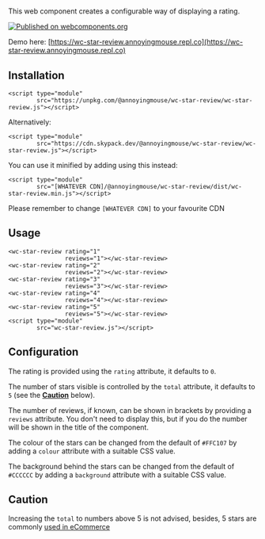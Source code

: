 # <wc-star-review>

This web component creates a configurable way of displaying a rating.

[![Published on webcomponents.org](https://camo.githubusercontent.com/fa095f7c7b24972f3525b39a6f31c15626f3a4cc019314b4f19ad88ccfd47ddb/68747470733a2f2f696d672e736869656c64732e696f2f62616467652f776562636f6d706f6e656e74732e6f72672d7075626c69736865642d626c75652e737667)](https://www.webcomponents.org/element/@annoyingmouse/wc-star-review)

Demo here: [https://wc-star-review.annoyingmouse.repl.co](https://wc-star-review.annoyingmouse.repl.co)

## Installation
```
<script type="module" 
        src="https://unpkg.com/@annoyingmouse/wc-star-review/wc-star-review.js"></script>
```

Alternatively:

```
<script type="module"
        src="https://cdn.skypack.dev/@annoyingmouse/wc-star-review/wc-star-review.js"></script>
```

You can use it minified by adding using this instead:

```
<script type="module"
        src="[WHATEVER CDN]/@annoyingmouse/wc-star-review/dist/wc-star-review.min.js"></script>
```

Please remember to change `[WHATEVER CDN]` to your favourite CDN

## Usage

```
<wc-star-review rating="1"
                reviews="1"></wc-star-review>
<wc-star-review rating="2"
                reviews="2"></wc-star-review>
<wc-star-review rating="3"
                reviews="3"></wc-star-review>
<wc-star-review rating="4"
                reviews="4"></wc-star-review>
<wc-star-review rating="5"
                reviews="5"></wc-star-review>
<script type="module"
        src="wc-star-review.js"></script>
```

## Configuration

The rating is provided using the `rating` attribute, it defaults to `0`.

The number of stars visible is controlled by the `total` attribute, it defaults to `5` (see the [**Caution**](#caution) below).

The number of reviews, if known, can be shown in brackets by providing a `reviews` attribute. You don't need to display this, but if you do the number will be shown in the title of the component.

The colour of the stars can be changed from the default of `#FFC107` by adding a `colour` attribute with a suitable CSS value.

The background behind the stars can be changed from the default of `#CCCCCC` by adding a `background` attribute with a suitable CSS value.

## Caution

Increasing the `total` to numbers above 5 is not advised, besides, 5 stars are commonly [used in eCommerce](https://uxplanet.org/how-to-design-user-rating-and-reviews-1b26c0208d3a)